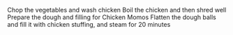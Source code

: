 Chop the vegetables and wash chicken
Boil the chicken and then shred well
Prepare the dough and filling for Chicken Momos
Flatten the dough balls and fill it with chicken stuffing, and steam for 20 minutes